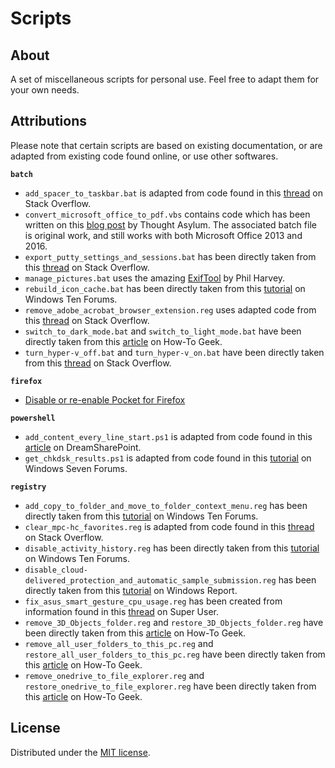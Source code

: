 # Scripts

## About

A set of miscellaneous scripts for personal use. Feel free to adapt them for your own needs.

## Attributions

Please note that certain scripts are based on existing documentation, or are adapted from existing code found online, or use other softwares.

**`batch`**

- `add_spacer_to_taskbar.bat` is adapted from code found in this [thread](https://superuser.com/questions/392061/how-to-make-a-shortcut-from-cmd) on Stack Overflow.
- `convert_microsoft_office_to_pdf.vbs` contains code which has been written on this [blog post](http://www.thoughtasylum.com/blog/2012/12/20/vbscript-to-convert-microsoft-office-files-word-excel-powerp.html) by Thought Asylum. The associated batch file is original work, and still works with both Microsoft Office 2013 and 2016.
- `export_putty_settings_and_sessions.bat` has been directly taken from this [thread](https://stackoverflow.com/questions/13023920/how-to-export-putty-sessions-list) on Stack Overflow.
- `manage_pictures.bat` uses the amazing [ExifTool](https://www.sno.phy.queensu.ca/~phil/exiftool/) by Phil Harvey.
- `rebuild_icon_cache.bat` has been directly taken from this [tutorial](https://www.tenforums.com/tutorials/5645-rebuild-icon-cache-windows-10-a.html) on Windows Ten Forums.
- `remove_adobe_acrobat_browser_extension.reg` uses adapted code from this [thread](https://stackoverflow.com/questions/6836566/batch-file-delete-all-files-and-folders-in-a-directory) on Stack Overflow.
- `switch_to_dark_mode.bat` and `switch_to_light_mode.bat` have been directly taken from this [article](https://www.howtogeek.com/356087/how-to-automatically-enable-windows-10s-dark-theme-at-night/) on How-To Geek.
- `turn_hyper-v_off.bat` and `turn_hyper-v_on.bat` have been directly taken from this [thread](https://stackoverflow.com/questions/30496116/how-to-disable-hyper-v-in-command-line) on Stack Overflow.

**`firefox`**

- [Disable or re-enable Pocket for Firefox](https://support.mozilla.org/en-US/kb/disable-or-re-enable-pocket-for-firefox)

**`powershell`**

- `add_content_every_line_start.ps1` is adapted from code found in this [article](http://www.dreamsharepoint.com/powershell-add-something-to-the-end-of-each-line-in-a-text-file/) on DreamSharePoint.
- `get_chkdsk_results.ps1` is adapted from code found in this [tutorial](https://www.sevenforums.com/tutorials/96938-check-disk-chkdsk-read-event-viewer-log.html) on Windows Seven Forums.

 **`registry`**

- `add_copy_to_folder_and_move_to_folder_context_menu.reg` has been directly taken from this [tutorial](https://www.tenforums.com/tutorials/29141-add-copy-folder-move-folder-context-menu-windows-10-a.html) on Windows Ten Forums.
- `clear_mpc-hc_favorites.reg` is adapted from code found in this [thread](https://stackoverflow.com/questions/7044985/how-can-i-auto-elevate-my-batch-file-so-that-it-requests-from-uac-administrator) on Stack Overflow.
- `disable_activity_history.reg` has been directly taken from this [tutorial](https://www.tenforums.com/tutorials/100341-enable-disable-collect-activity-history-windows-10-a.html) on Windows Ten Forums.
- `disable_cloud-delivered_protection_and_automatic_sample_submission.reg` has been directly taken from this [tutorial](https://windowsreport.com/disable-windows-defender-cloud-based-automatic-sample-submission/) on Windows Report.
- `fix_asus_smart_gesture_cpu_usage.reg` has been created from information found in this [thread](https://superuser.com/questions/897488/asus-smart-gesture-getting-cpu-to-3ghz) on Super User.
- `remove_3D_Objects_folder.reg` and `restore_3D_Objects_folder.reg` have been directly taken from this [article](https://www.howtogeek.com/331361/how-to-remove-the-3d-objects-folder-from-this-pc-on-windows-10/) on How-To Geek.
- `remove_all_user_folders_to_this_pc.reg` and `restore_all_user_folders_to_this_pc.reg` have been directly taken from this [article](https://www.howtogeek.com/222057/how-to-remove-the-folders-from-%E2%80%9Cthis-pc%E2%80%9D-on-windows-10/) on How-To Geek.
- `remove_onedrive_to_file_explorer.reg` and `restore_onedrive_to_file_explorer.reg` have been directly taken from this [article](https://www.howtogeek.com/225973/how-to-disable-onedrive-and-remove-it-from-file-explorer-on-windows-10/) on How-To Geek.

## License

Distributed under the [MIT license](http://opensource.org/licenses/MIT).